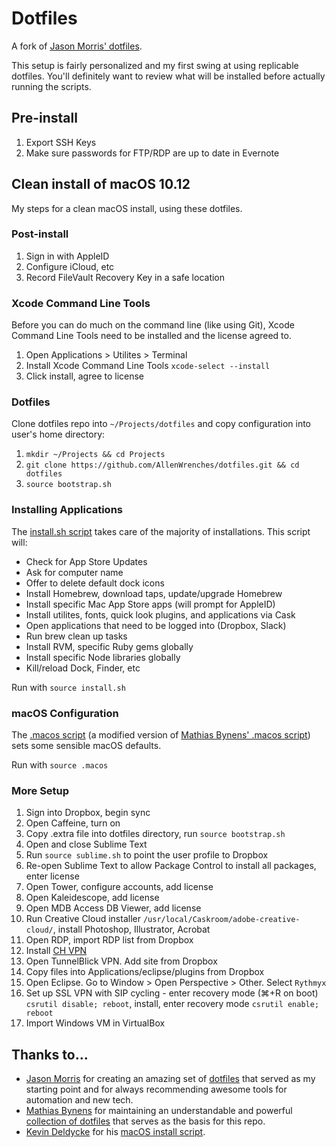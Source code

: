 # Dotfiles

A fork of [Jason Morris' dotfiles](https://github.com/jsnmrs/dotfiles).

This setup is fairly personalized and my first swing at using replicable dotfiles. You'll definitely want to review what will be installed before actually running the scripts.

## Pre-install

1. Export SSH Keys
2. Make sure passwords for FTP/RDP are up to date in Evernote

## Clean install of macOS 10.12

My steps for a clean macOS install, using these dotfiles.

### Post-install

1. Sign in with AppleID
2. Configure iCloud, etc
3. Record FileVault Recovery Key in a safe location

### Xcode Command Line Tools

Before you can do much on the command line (like using Git), Xcode Command Line Tools need to be installed and the license agreed to.

1. Open Applications > Utilites > Terminal
2. Install Xcode Command Line Tools ```xcode-select --install```
3. Click install, agree to license

### Dotfiles

Clone dotfiles repo into ```~/Projects/dotfiles``` and copy configuration into user's home directory:

1. ```mkdir ~/Projects && cd Projects```
2. ```git clone https://github.com/AllenWrenches/dotfiles.git && cd dotfiles```
3. ```source bootstrap.sh```

### Installing Applications

The [install.sh script](https://github.com/AllenWrenches/dotfiles/blob/master/install.sh) takes care of the majority of installations. This script will:

- Check for App Store Updates
- Ask for computer name
- Offer to delete default dock icons
- Install Homebrew, download taps, update/upgrade Homebrew
- Install specific Mac App Store apps (will prompt for AppleID)
- Install utilites, fonts, quick look plugins, and applications via Cask
- Open applications that need to be logged into (Dropbox, Slack)
- Run brew clean up tasks
- Install RVM, specific Ruby gems globally
- Install specific Node libraries globally
- Kill/reload Dock, Finder, etc

Run with ```source install.sh```

### macOS Configuration

The [.macos script](https://github.com/AllenWrenches/dotfiles/blob/master/.macos) (a modified version of [Mathias Bynens' .macos script](https://mths.be/macos)) sets some sensible macOS defaults.

Run with ```source .macos```

### More Setup

1. Sign into Dropbox, begin sync
2. Open Caffeine, turn on
3. Copy .extra file into dotfiles directory, run ```source bootstrap.sh```
4. Open and close Sublime Text
5. Run ```source sublime.sh``` to point the user profile to Dropbox
6. Re-open Sublime Text to allow Package Control to install all packages, enter license
7. Open Tower, configure accounts, add license
8. Open Kaleidescope, add license
9. Open MDB Access DB Viewer, add license
10. Run Creative Cloud installer ```/usr/local/Caskroom/adobe-creative-cloud/```, install Photoshop, Illustrator, Acrobat
11. Open RDP, import RDP list from Dropbox
12. Install [CH VPN](https://communicatehealth.box.com/v/vpn-setup)
13. Open TunnelBlick VPN. Add site from Dropbox
14. Copy files into Applications/eclipse/plugins from Dropbox
15. Open Eclipse. Go to Window > Open Perspective > Other. Select ```Rythmyx```
16. Set up SSL VPN with SIP cycling - enter recovery mode (⌘+R on boot) ```csrutil disable; reboot```, install, enter recovery mode ```csrutil enable; reboot```
17. Import Windows VM in VirtualBox

## Thanks to...

- [Jason Morris](http://jasonmorris.com) for creating an amazing set of [dotfiles](https://github.com/jsnmrs/dotfiles) that served as my starting point and for always recommending awesome tools for automation and new tech.
- [Mathias Bynens](https://mathiasbynens.be/) for maintaining an understandable and powerful [collection of dotfiles](https://mths.be/dotfiles) that serves as the basis for this repo.
- [Kevin Deldycke](https://github.com/kdeldycke) for his [macOS install script]((https://github.com/kdeldycke/dotfiles/blob/master/scripts/osx-install.sh)).
